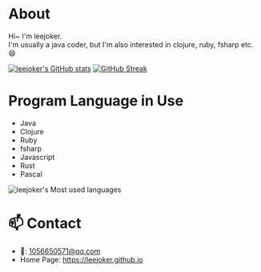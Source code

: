 # About

Hi~ I'm leejoker.   
I'm usually a java coder, but I'm also interested in clojure, ruby, fsharp etc. :smile:  

[![leejoker's GitHub stats](https://github-readme-stats.vercel.app/api?username=leejoker&show_icons=true&theme=radical)](https://github.com/leejoker/github-readme-stats)
[![GitHub Streak](https://streak-stats.demolab.com?user=leejoker&theme=tokyonight&hide_border=true)](https://git.io/streak-stats)

# Program Language in Use

* Java
* Clojure
* Ruby
* fsharp
* Javascript
* Rust
* Pascal

![leejoker's Most used languages](https://github-readme-stats.vercel.app/api/top-langs?username=leejoker&show_icons=true&count_private=true&theme=gotham)  

# 📫 Contact

- :email:: 1056650571@qq.com
- Home Page: https://leejoker.github.io



<!--
**leejoker/leejoker** is a ✨ _special_ ✨ repository because its `README.md` (this file) appears on your GitHub profile.

Here are some ideas to get you started:

- 🔭 I’m currently working on ...
- 🌱 I’m currently learning ...
- 👯 I’m looking to collaborate on ...
- 🤔 I’m looking for help with ...
- 💬 Ask me about ...
- 📫 How to reach me: ...
- 😄 Pronouns: ...
- ⚡ Fun fact: ...
-->
